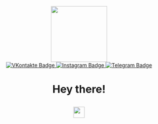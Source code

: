 <div id="header" align="center">
  <img src="https://media4.giphy.com/media/6FT3QE3AJMfwJDZBNr/giphy.gif?cid=ecf05e47g0ab4r4fvzopoqkilbycd1kmn8pyv7zex8xdfinn&rid=giphy.gif&ct=s" width="150"/>
</div>

<div id="badges" align="center">
  <a href="https://vk.com/s_pershinn">
    <img src="https://img.shields.io/badge/VKontakte-blue?logo=vk&logoColor=white&style=for-the-badge" alt="VKontakte Badge"/>
  </a>
  <a href="https://instagram.com/s_pershinn">
    <img src="https://img.shields.io/badge/Instagram-purple?logo=instagram&logoColor=white&style=for-the-badge" alt="Instagram Badge"/>
  </a>
  <a href="https://t.me/s_pershinn">
    <img src="https://img.shields.io/badge/Telegram-lightblue?logo=telegram&logoColor=white&style=for-the-badge" alt="Telegram Badge"/>
  </a>  
</div>

<div id="stat" align="center">
  <img src="https://komarev.com/ghpvc/?username=nobodyHelp&style=flat-square&color=blue" alt=""/>
  <h1>
    Hey there!    
  </h1>
  <h2>
  <img src="https://media4.giphy.com/media/4HcGdnro0YX3a8EBSf/giphy.gif?cid=ecf05e47ee5j3eoozicfvkybmz7naa4fc33w2az6a56frzpj&rid=giphy.gif&ct=g" width="30px"/>
  </h2>
</div>





<!--
**nobodyHelp/nobodyHelp** is a ✨ _special_ ✨ repository because its `README.md` (this file) appears on your GitHub profile.

Here are some ideas to get you started:

- 🔭 I’m currently working on ...
- 🌱 I’m currently learning ...
- 👯 I’m looking to collaborate on ...
- 🤔 I’m looking for help with ...
- 💬 Ask me about ...
- 📫 How to reach me: ...
- 😄 Pronouns: ...
- ⚡ Fun fact: ...
-->
